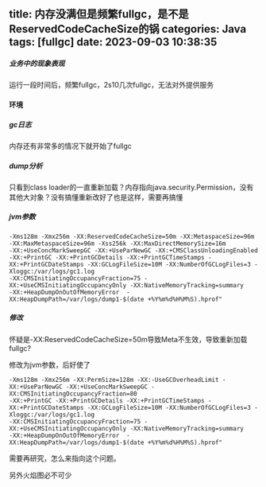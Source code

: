 title: 内存没满但是频繁fullgc，是不是ReservedCodeCacheSize的锅
categories: Java
tags: [fullgc]
date: 2023-09-03 10:38:35
---


##### 业务中的现象表现

运行一段时间后，频繁fullgc，2s10几次fullgc，无法对外提供服务

#### 环境

##### gc日志

内存还有非常多的情况下就开始了fullgc

##### dump分析

只看到class loader的一直重新加载？内存指向java.security.Permission，没有其他大对象？没有搞懂重新改好了也是这样，需要再搞懂

##### jvm参数

``` shell
-Xms128m -Xmx256m -XX:ReservedCodeCacheSize=50m -XX:MetaspaceSize=96m -XX:MaxMetaspaceSize=96m -Xss256k -XX:MaxDirectMemorySize=16m
-XX:+UseConcMarkSweepGC -XX:+UseParNewGC -XX:+CMSClassUnloadingEnabled
-XX:+PrintGC -XX:+PrintGCDetails -XX:+PrintGCTimeStamps -XX:+PrintGCDateStamps -XX:GCLogFileSize=10M -XX:NumberOfGCLogFiles=3 -Xloggc:/var/logs/gc1.log
-XX:CMSInitiatingOccupancyFraction=75 -XX:+UseCMSInitiatingOccupancyOnly -XX:NativeMemoryTracking=summary
-XX:+HeapDumpOnOutOfMemoryError  -XX:HeapDumpPath=/var/logs/dump1-$(date +%Y%m%d%H%M%S).hprof"

```

##### 修改

怀疑是-XX:ReservedCodeCacheSize=50m导致Meta不生效，导致重新加载fullgc?

修改为jvm参数，后好使了

``` shell
-Xms128m -Xmx256m -XX:PermSize=128m -XX:-UseGCOverheadLimit -XX:+UseParNewGC -XX:+UseConcMarkSweepGC -XX:CMSInitiatingOccupancyFraction=80
-XX:+PrintGC -XX:+PrintGCDetails -XX:+PrintGCTimeStamps -XX:+PrintGCDateStamps -XX:GCLogFileSize=10M -XX:NumberOfGCLogFiles=3 -Xloggc:/var/logs/gc1.log
-XX:CMSInitiatingOccupancyFraction=75 -XX:+UseCMSInitiatingOccupancyOnly -XX:NativeMemoryTracking=summary
-XX:+HeapDumpOnOutOfMemoryError  -XX:HeapDumpPath=/var/logs/dump1-$(date +%Y%m%d%H%M%S).hprof"
```



需要再研究，怎么来指向这个问题。

另外火焰图必不可少

